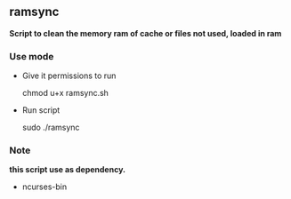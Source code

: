 ## ramsync

**Script to clean the memory ram of cache or files not used, loaded in ram**

### Use mode

- Give it permissions to run

    chmod u+x ramsync.sh

- Run script

    sudo ./ramsync

### Note

**this script use as dependency.**
  - ncurses-bin
